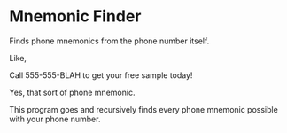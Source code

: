 Mnemonic Finder
================

Finds phone mnemonics from the phone number itself.

Like, 
	
Call 555-555-BLAH to get your free sample today!

Yes, that sort of phone mnemonic.

This program goes and recursively finds every phone mnemonic possible with your phone number.
